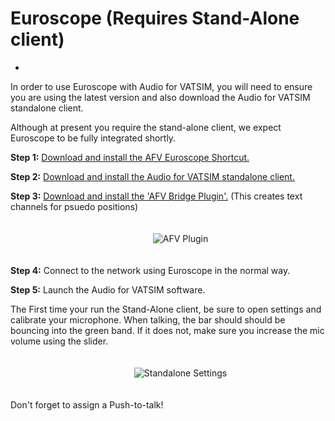 # Euroscope (Requires Stand-Alone client)


- 

In order to use Euroscope with Audio for VATSIM, you will need to ensure you are using the latest version and also download the Audio for VATSIM standalone client.

Although at present you require the stand-alone client, we expect Euroscope to be fully integrated shortly.

<b>Step 1:</b> <a href="/downloads/euroscope">Download and install the AFV Euroscope Shortcut.</a>

<b>Step 2:</b> <a href="/downloads/standalone">Download and install the Audio for VATSIM standalone client.</a>

<b>Step 3:</b> <a href="/downloads/plugin">Download and install the 'AFV Bridge Plugin'.</a> (This creates text channels for psuedo positions)

<span style="width:100%;display:flex;margin-top: .5rem;padding:1.25rem;"><img style="margin:auto;max-height: 360px;" src="https://i.imgur.com/UqiQ3fX.png" alt="AFV Plugin"></span>

<b>Step 4:</b> Connect to the network using Euroscope in the normal way.

<b>Step 5:</b> Launch the Audio for VATSIM software.

The First time your run the Stand-Alone client, be sure to open settings and calibrate your microphone. When talking, the bar should should be bouncing into the green band. If it does not, make sure you increase the mic volume using the slider.

<span style="width:100%;display:flex;margin-top: .5rem;padding:1.25rem;"><img style="margin:auto;max-height: 360px;" src="https://i.imgur.com/J3C45wA.png" alt="Standalone Settings"></span>

Don't forget to assign a Push-to-talk!
